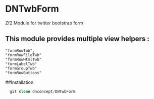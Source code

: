 # DNTwbForm
Zf2 Module for twitter bootstrap form

## This module provides multiple view helpers :
    "formRowTwb",
    "formRowFileTwb"
    "formRowHtmlTwb"
    "formLabelTwb"
    "formGroupTwb"
    "formRowButtons"

##Installation
```php
  git clone dnconcept/DNTwbForm
```